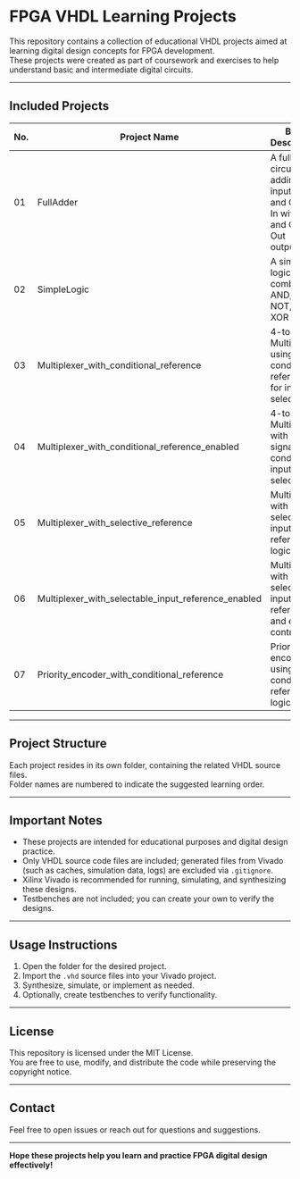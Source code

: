 # FPGA VHDL Learning Projects

This repository contains a collection of educational VHDL projects aimed at learning digital design concepts for FPGA development.  
These projects were created as part of coursework and exercises to help understand basic and intermediate digital circuits.

---

## Included Projects

| No. | Project Name                                | Brief Description                                     |
|------|---------------------------------------------|-------------------------------------------------------|
| 01   | FullAdder                                   | A full adder circuit adding inputs A, B, and Carry In with Sum and Carry Out outputs. |
| 02   | SimpleLogic                                 | A simple logic circuit combining AND, OR, NOT, and XOR gates. |
| 03   | Multiplexer_with_conditional_reference     | 4-to-1 Multiplexer using conditional references for input selection. |
| 04   | Multiplexer_with_conditional_reference_enabled | 4-to-1 Multiplexer with Enable signal and conditional input selection. |
| 05   | Multiplexer_with_selective_reference        | Multiplexer with selective input reference logic.     |
| 06   | Multiplexer_with_selectable_input_reference_enabled | Multiplexer with selectable input reference and enable control. |
| 07   | Priority_encoder_with_conditional_reference | Priority encoder using conditional reference logic.   |

---

## Project Structure

Each project resides in its own folder, containing the related VHDL source files.  
Folder names are numbered to indicate the suggested learning order.

---

## Important Notes

- These projects are intended for educational purposes and digital design practice.  
- Only VHDL source code files are included; generated files from Vivado (such as caches, simulation data, logs) are excluded via `.gitignore`.  
- Xilinx Vivado is recommended for running, simulating, and synthesizing these designs.  
- Testbenches are not included; you can create your own to verify the designs.

---

## Usage Instructions

1. Open the folder for the desired project.  
2. Import the `.vhd` source files into your Vivado project.  
3. Synthesize, simulate, or implement as needed.  
4. Optionally, create testbenches to verify functionality.

---

## License

This repository is licensed under the MIT License.  
You are free to use, modify, and distribute the code while preserving the copyright notice.

---

## Contact

Feel free to open issues or reach out for questions and suggestions.

---

**Hope these projects help you learn and practice FPGA digital design effectively!**
